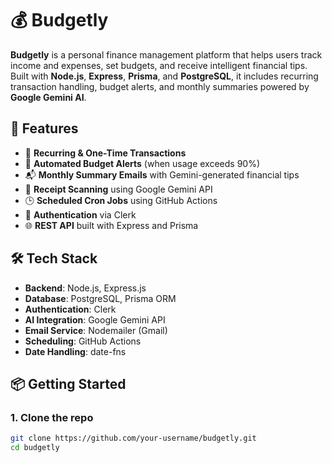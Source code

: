 # 💰 Budgetly

**Budgetly** is a personal finance management platform that helps users track income and expenses, set budgets, and receive intelligent financial tips. Built with **Node.js**, **Express**, **Prisma**, and **PostgreSQL**, it includes recurring transaction handling, budget alerts, and monthly summaries powered by **Google Gemini AI**.

## 🚀 Features

- 📅 **Recurring & One-Time Transactions**
- 🔔 **Automated Budget Alerts** (when usage exceeds 90%)
- 📬 **Monthly Summary Emails** with Gemini-generated financial tips
- 📸 **Receipt Scanning** using Google Gemini API
- 🕒 **Scheduled Cron Jobs** using GitHub Actions
- 🔐 **Authentication** via Clerk
- 🌐 **REST API** built with Express and Prisma

## 🛠️ Tech Stack

- **Backend**: Node.js, Express.js
- **Database**: PostgreSQL, Prisma ORM
- **Authentication**: Clerk
- **AI Integration**: Google Gemini API
- **Email Service**: Nodemailer (Gmail)
- **Scheduling**: GitHub Actions
- **Date Handling**: date-fns

## 📦 Getting Started

### 1. Clone the repo

```bash
git clone https://github.com/your-username/budgetly.git
cd budgetly
```
